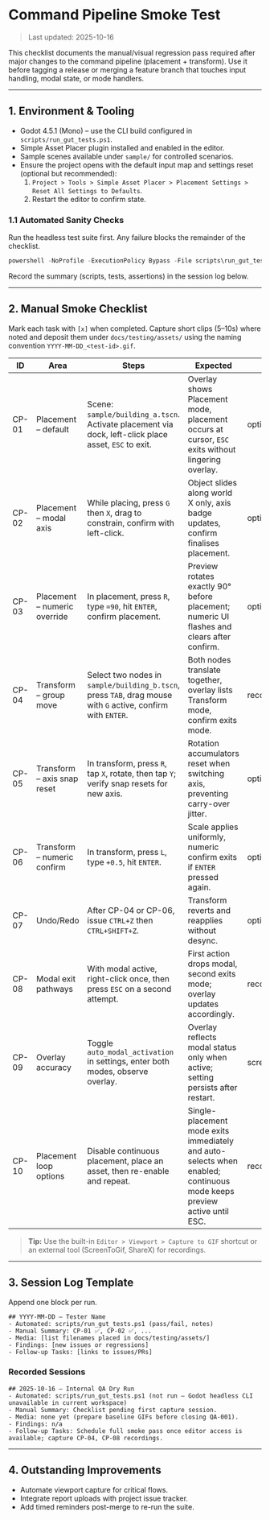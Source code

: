 # Command Pipeline Smoke Test

> Last updated: 2025-10-16

This checklist documents the manual/visual regression pass required after major changes to the command pipeline (placement + transform). Use it before tagging a release or merging a feature branch that touches input handling, modal state, or mode handlers.

---

## 1. Environment & Tooling

- Godot 4.5.1 (Mono) – use the CLI build configured in `scripts/run_gut_tests.ps1`.
- Simple Asset Placer plugin installed and enabled in the editor.
- Sample scenes available under `sample/` for controlled scenarios.
- Ensure the project opens with the default input map and settings reset (optional but recommended):
  1. `Project > Tools > Simple Asset Placer > Placement Settings > Reset All Settings to Defaults`.
  2. Restart the editor to confirm state.

### 1.1 Automated Sanity Checks

Run the headless test suite first. Any failure blocks the remainder of the checklist.

```powershell
powershell -NoProfile -ExecutionPolicy Bypass -File scripts\run_gut_tests.ps1
```

Record the summary (scripts, tests, assertions) in the session log below.

---

## 2. Manual Smoke Checklist

Mark each task with `[x]` when completed. Capture short clips (5–10s) where noted and deposit them under `docs/testing/assets/` using the naming convention `YYYY-MM-DD_<test-id>.gif`.

| ID | Area | Steps | Expected | Media |
|----|------|-------|----------|-------|
| CP-01 | Placement – default | Scene: `sample/building_a.tscn`. Activate placement via dock, left-click place asset, `ESC` to exit. | Overlay shows Placement mode, placement occurs at cursor, `ESC` exits without lingering overlay. | optional |
| CP-02 | Placement – modal axis | While placing, press `G` then `X`, drag to constrain, confirm with left-click. | Object slides along world X only, axis badge updates, confirm finalises placement. | optional |
| CP-03 | Placement – numeric override | In placement, press `R`, type `=90`, hit `ENTER`, confirm placement. | Preview rotates exactly 90° before placement; numeric UI flashes and clears after confirm. | optional |
| CP-04 | Transform – group move | Select two nodes in `sample/building_b.tscn`, press `TAB`, drag mouse with `G` active, confirm with `ENTER`. | Both nodes translate together, overlay lists Transform mode, confirm exits mode. | recommended |
| CP-05 | Transform – axis snap reset | In transform, press `R`, tap `X`, rotate, then tap `Y`; verify snap resets for new axis. | Rotation accumulators reset when switching axis, preventing carry-over jitter. | optional |
| CP-06 | Transform – numeric confirm | In transform, press `L`, type `+0.5`, hit `ENTER`. | Scale applies uniformly, numeric confirm exits if `ENTER` pressed again. | optional |
| CP-07 | Undo/Redo | After CP-04 or CP-06, issue `CTRL+Z` then `CTRL+SHIFT+Z`. | Transform reverts and reapplies without desync. | optional |
| CP-08 | Modal exit pathways | With modal active, right-click once, then press `ESC` on a second attempt. | First action drops modal, second exits mode; overlay updates accordingly. | recommended |
| CP-09 | Overlay accuracy | Toggle `auto_modal_activation` in settings, enter both modes, observe overlay. | Overlay reflects modal status only when active; setting persists after restart. | screenshot |
| CP-10 | Placement loop options | Disable continuous placement, place an asset, then re-enable and repeat. | Single-placement mode exits immediately and auto-selects when enabled; continuous mode keeps preview active until ESC. | recommended |

> **Tip:** Use the built-in `Editor > Viewport > Capture to GIF` shortcut or an external tool (ScreenToGif, ShareX) for recordings.

---

## 3. Session Log Template

Append one block per run.

```
## YYYY-MM-DD – Tester Name
- Automated: scripts/run_gut_tests.ps1 (pass/fail, notes)
- Manual Summary: CP-01 ✅, CP-02 ✅, ...
- Media: [list filenames placed in docs/testing/assets/]
- Findings: [new issues or regressions]
- Follow-up Tasks: [links to issues/PRs]
```

### Recorded Sessions

```
## 2025-10-16 – Internal QA Dry Run
- Automated: scripts/run_gut_tests.ps1 (not run – Godot headless CLI unavailable in current workspace)
- Manual Summary: Checklist pending first capture session.
- Media: none yet (prepare baseline GIFs before closing QA-001).
- Findings: n/a
- Follow-up Tasks: Schedule full smoke pass once editor access is available; capture CP-04, CP-08 recordings.
```

---

## 4. Outstanding Improvements

- Automate viewport capture for critical flows.
- Integrate report uploads with project issue tracker.
- Add timed reminders post-merge to re-run the suite.
